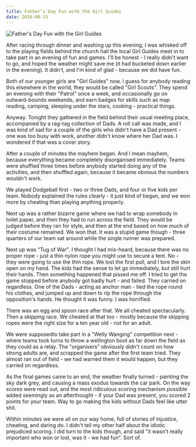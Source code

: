 ```yaml
---
title: Father's Day Fun with the Girl Guides
date: 2016-06-15
---
```


![Father's Day Fun with the Girl Guides](https://source.unsplash.com/gp8BLyaTaA0/1600x900)

After racing through dinner and washing up this evening, I was whisked off to the playing fields behind the church hall the local Girl Guides meet in to take part in an evening of fun and games. I'll be honest - I really didn't want to go, and hoped the weather might save me (it had bucketed down earlier in the evening). It didn't, and I'm kind of glad - because we did have fun.

Both of our younger girls are "Girl Guides" now. I guess for anybody reading this elsewhere in the world, they would be called "Girl Scouts". They spend an evening with their "Patrol" once a week, and occasionally go on outward-bounds weekends, and earn badges for skills such as map reading, camping, sleeping under the stars, cooking - practical things.

Anyway. Tonight they gathered in the field behind their usual meeting place, accompanied by a rag-tag collection of Dads. A roll call was made, and I was kind of sad for a couple of the girls who didn't have a Dad present - one was too busy with work, another didn't know where her Dad was. I wondered if that was a cover story.

After a couple of minutes the mayhem began. And I mean mayhem, because everything became completely disorganised immediately. Teams were shuffled three times before anybody started doing any of the activities, and then shuffled again, because it became obvious the numbers wouldn't work.

We played Dodgeball first - two or three Dads, and four or five kids per team. Nobody explained the rules clearly - it just kind of began, and we won more by cheating than playing anything properly.

Next up was a rather bizarre game where we had to wrap somebody in toilet paper, and then they had to run across the field. They would be judged before they ran for style, and then at the end based on how much of their costume remained. We won that. It was a stupid game though - three quarters of our team sat around while the single runner was prepared.

Next up was "Tug of War". I thought I had mis-heard, because there was no proper rope - just a thin nylon rope you might use to secure a tent. No - they were going to use the thin rope. We lost the first pull, and I tore the skin open on my hand. The kids had the sense to let go immediately, but still hurt their hands. Then something happened that pissed me off. I tried to get the game stopped before anybody got badly hurt - and failed. They carried on regardless. One of the Dads - acting as anchor man - tied the rope round his clothes, and jumped up and down to rip the rope through the opposition's hands. He thought it was funny. I was horrified.

There was an egg and spoon race after that. We all cheated spectacularly. Then a skipping race. We cheated at that too - mostly because the skipping ropes were the right size for a ten year old - not for an adult.

We were supposedto take part in a "Welly Wanging" competition next - where teams took turns to throw a wellington boot as far down the field as they could as a relay. The "organisers" obviously didn't count on how strong adults are, and scrapped the game after the first team tried. They almost ran out of field - we had warned them it would happen, but they carried on regardless.

As the final games came to an end, the weather finally turned - painting the sky dark grey, and causing a mass exodus towards the car park. On the way scores were read out, and the most ridiculous scoring mechanism possible added seemingly as an afterthought - if your Dad was present, you scored 2 points for your team. Way to go making the kids without Dads feel like utter shit.

Within minutes we were all on our way home, full of stories of injustice, cheating, and daring do. I didn't tell my other half about the idiotic prejudiced scoring. I did turn to the kids though, and said "it wasn't really important who won or lost, was it - we had fun". Sort of.